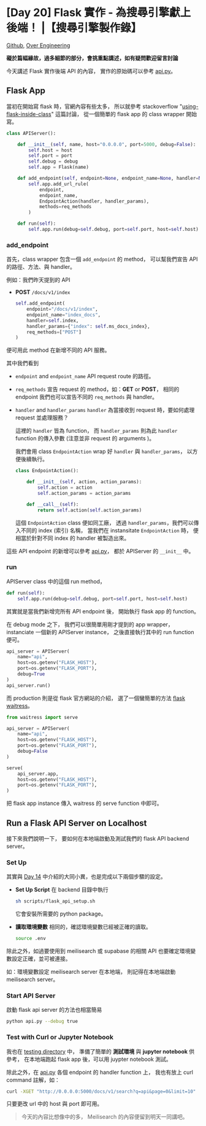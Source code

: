 # [Day 20] Flask 實作 - 為搜尋引擎獻上後端！ |【搜尋引擎製作錄】

[Github], [Over Engineering]

**礙於篇幅緣故，過多細節的部分，會挑重點講述，如有疑問歡迎留言討論**

今天講述 Flask 實作後端 API 的內容，
實作的原始碼可以參考 [api.py]。


## Flask App
當初在開始寫 flask 時，官網內容有些太多，
所以就參考 stackoverflow "[using-flask-inside-class]" 這篇討論，
從一個簡單的 flask app 的 class wrapper 開始寫。

```python
class APIServer():

    def __init__(self, name, host="0.0.0.0", port=5000, debug=False):
        self.host = host
        self.port = port
        self.debug = debug
        self.app = Flask(name)

    def add_endpoint(self, endpoint=None, endpoint_name=None, handler=None, handler_params=None, req_methods=["GET"]):
        self.app.add_url_rule(
            endpoint,
            endpoint_name,
            EndpointAction(handler, handler_params),
            methods=req_methods
        )

    def run(self):
        self.app.run(debug=self.debug, port=self.port, host=self.host)
```


### add_endpoint

首先，class wrapper 包含一個 `add_endpoint` 的 method，
可以幫我們宣告 API 的路徑、方法、與 handler。

例如：我們昨天提到的 API
- **POST** `/docs/v1/index`
  ```python
  self.add_endpoint(
      endpoint="/docs/v1/index",
      endpoint_name="index_docs",
      handler=self.index,
      handler_params={"index": self.ms_docs_index},
      req_methods=["POST"]
  )
  ```
便可用此 method 在新增不同的 API 服務。

其中我們看到
- `endpoint` and `endpoint_name`
  API request route 的路徑。

- `req_methods`
  宣告 request 的 method，如：**GET** or **POST**，
  相同的 endpoint 我們也可以宣告不同的 `req_methods` 與 handler。

- `handler` and `handler_params`
  `handler` 為當接收到 request 時，要如何處理 request 並處理服務？

  這裡的 `handler` 皆為 function，
  而 `handler_params` 則為此 `handler` function 的傳入參數
  (注意並非 request 的 arguments )。

  我們會用 class `EndpointAction` wrap 好 `handler` 與 `handler_params`，
  以方便後續執行。

  ```python
  class EndpointAction():

      def __init__(self, action, action_params):
          self.action = action
          self.action_params = action_params

      def __call__(self):
          return self.action(self.action_params)
  ```

  這個 `EndpointAction` class 便如同工廠，
  透過 `handler_params`，我們可以傳入不同的 index (索引) 名稱，
  當我們在 instansitate `EndpointAction` 時，
  便相當於針對不同 index 的 handler 被製造出來。

這些 API endpoint 的新增可以參考 [api.py]，
都於 APIServer 的 `__init__` 中。


### run
APIServer class 中的這個 run method，
```python
def run(self):
    self.app.run(debug=self.debug, port=self.port, host=self.host)
```
其實就是當我們新增完所有 API endpoint 後，
開始執行 flask app 的 function。

在 debug mode 之下，
我們可以很簡單用剛才提到的 app wrapper，
instanciate 一個新的 APIServer instance，
之後直接執行其中的 run function 便可。

```python
api_server = APIServer(
    name="api",
    host=os.getenv("FLASK_HOST"),
    port=os.getenv("FLASK_PORT"),
    debug=True
)
api_server.run()
```

而 production 則是從 flask 官方網站的介紹，
選了一個蠻簡單的方法 [flask waitress]。

```python
from waitress import serve

api_server = APIServer(
    name="api",
    host=os.getenv("FLASK_HOST"),
    port=os.getenv("FLASK_PORT"),
    debug=False
)

serve(
    api_server.app,
    host=os.getenv("FLASK_HOST"),
    port=os.getenv("FLASK_PORT"),
)
```
把 flask app instance 傳入 waitress 的 serve function 中即可。


## Run a Flask API Server on Localhost
接下來我們說明一下，
要如何在本地端啟動及測試我們的 flask API backend server。

### Set Up
其實與 [Day 14] 中介紹的大同小異，也是完成以下兩個步驟的設定。

- **Set Up Script**
  在 backend 目錄中執行
  ```bash
  sh scripts/flask_api_setup.sh
  ```
  它會安裝所需要的 python package。

- **讀取環境變數**
  相同的，確認環境變數已經被正確的讀取。
  ```bash
  source .env
  ```

除此之外，如過要使用到 meilisearch 或 supabase 的相關 API
也要確定環境變數設定正確，並可被連接。

如：環境變數設定 meilisearch server 在本地端，
則記得在本地端啟動 meilisearch server。


### Start API Server
啟動 flask api server 的方法也相當簡易
```bash
python api.py --debug true
```


### Test with Curl or Jupyter Notebook

我也在 [testing directory] 中，
準備了簡單的 **測試環境** 與 **jupyter notebook** 供參考，
在本地端跑起 flask app 後，可以用 juypter notebook 測試。

除此之外，在 [api.py] 各個 endpoint 的 handler function 上，
我也有放上 curl command 註解，如：
```bash
curl -XGET "http://0.0.0.0:5000/docs/v1/search?q=api&page=0&limit=10"
```
只要更改 url 中的 host 與 port 即可用。


> 今天的內容比想像中的多，
> Meilisearch 的內容便留到明天一同講吧。


[Github]: https://github.com/over-engineering-run
[Over Engineering]: https://over-engineering-frontend.fly.dev/
[api.py]: https://github.com/over-engineering-run/over-engineering/blob/v0.0.1/backend/api.py
[testing directory]: https://github.com/over-engineering-run/over-engineering/tree/v0.0.1/backend/testing
[using-flask-inside-class]: https://stackoverflow.com/questions/40460846/using-flask-inside-class
[flask waitress]: https://flask.palletsprojects.com/en/2.2.x/deploying/waitress/
[Day 14]: https://github.com/over-engineering-run/over-engineering-articles/blob/main/articles/14_data_processing_IV.md#environment-set-up
